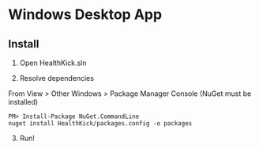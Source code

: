 ﻿# Windows Desktop App

## Install

1. Open HealthKick.sln

2. Resolve dependencies

From View > Other Windows > Package Manager Console (NuGet must be installed)

    PM> Install-Package NuGet.CommandLine
    nuget install HealthKick/packages.config -o packages

3. Run!
